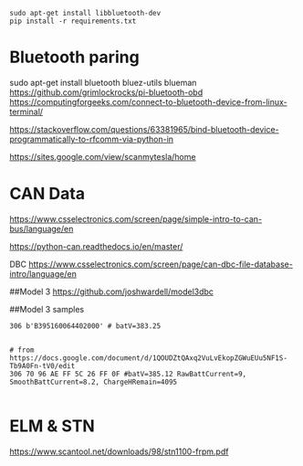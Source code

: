 
```
sudo apt-get install libbluetooth-dev
pip install -r requirements.txt
```


# Bluetooth paring
sudo apt-get install bluetooth bluez-utils blueman
https://github.com/grimlockrocks/pi-bluetooth-obd
https://computingforgeeks.com/connect-to-bluetooth-device-from-linux-terminal/


https://stackoverflow.com/questions/63381965/bind-bluetooth-device-programmatically-to-rfcomm-via-python-in

https://sites.google.com/view/scanmytesla/home


# CAN Data

https://www.csselectronics.com/screen/page/simple-intro-to-can-bus/language/en

https://python-can.readthedocs.io/en/master/

DBC
https://www.csselectronics.com/screen/page/can-dbc-file-database-intro/language/en

##Model 3
https://github.com/joshwardell/model3dbc


##Model 3 samples
```
306 b'B395160064402000' # batV=383.25


# from https://docs.google.com/document/d/1QOUDZtQAxq2VuLvEkopZGWuEUu5NF1S-Tb9A0Fn-tV0/edit
306 70 96 AE FF 5C 26 FF 0F #batV=385.12 RawBattCurrent=9, SmoothBattCurrent=8.2, ChargeHRemain=4095


```


# ELM & STN
https://www.scantool.net/downloads/98/stn1100-frpm.pdf
